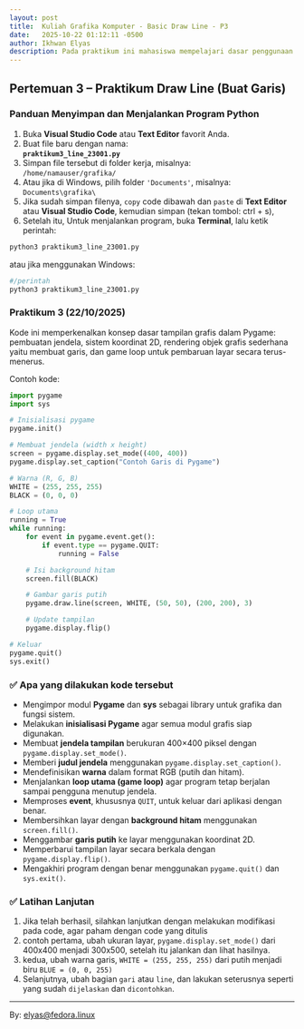 ```yaml
---
layout: post
title:  Kuliah Grafika Komputer - Basic Draw Line - P3
date:   2025-10-22 01:12:11 -0500
author: Ikhwan Elyas
description: Pada praktikum ini mahasiswa mempelajari dasar penggunaan Pygame untuk grafika komputer, meliputi inisialisasi modul, pembuatan jendela tampilan, pengaturan warna, dan pemrosesan event agar aplikasi tidak langsung tertutup. Mahasiswa juga belajar cara mengisi background serta menggambar objek grafis sederhana, yaitu garis, ke layar menggunakan koordinat 2D. Selain itu, dipahami pula pentingnya game loop dan pembaruan tampilan secara terus-menerus agar gambar dapat ditampilkan dengan benar.
---
```


## Pertemuan 3 – Praktikum Draw Line (Buat Garis)

### Panduan Menyimpan dan Menjalankan Program Python

1. Buka **Visual Studio Code** atau **Text Editor** favorit Anda.  
2. Buat file baru dengan nama:  
   **`praktikum3_line_23001.py`**  
3. Simpan file tersebut di folder kerja, misalnya:  
   `/home/namauser/grafika/`
4. Atau jika di Windows, pilih folder `'Documents'`, misalnya:  
   `Documents\grafika\`
5. Jika sudah simpan filenya, `copy` code dibawah dan `paste` di **Text Editor** atau **Visual Studio Code**, kemudian simpan (tekan tombol: ctrl + s),
4. Setelah itu, Untuk menjalankan program, buka **Terminal**, lalu ketik perintah:

```bash
python3 praktikum3_line_23001.py
```
atau jika menggunakan Windows:

```bash
#/perintah
python3 praktikum3_line_23001.py
```

### Praktikum 3 (22/10/2025)
Kode ini memperkenalkan konsep dasar tampilan grafis dalam Pygame: pembuatan jendela, sistem koordinat 2D, rendering objek grafis sederhana yaitu membuat garis, dan game loop untuk pembaruan layar secara terus-menerus.

Contoh kode:
```python
import pygame
import sys

# Inisialisasi pygame
pygame.init()

# Membuat jendela (width x height)
screen = pygame.display.set_mode((400, 400))
pygame.display.set_caption("Contoh Garis di Pygame")

# Warna (R, G, B)
WHITE = (255, 255, 255)
BLACK = (0, 0, 0)

# Loop utama
running = True
while running:
    for event in pygame.event.get():
        if event.type == pygame.QUIT:
            running = False

    # Isi background hitam
    screen.fill(BLACK)

    # Gambar garis putih
    pygame.draw.line(screen, WHITE, (50, 50), (200, 200), 3)

    # Update tampilan
    pygame.display.flip()

# Keluar
pygame.quit()
sys.exit()

```


### ✅ Apa yang dilakukan kode tersebut

- Mengimpor modul **Pygame** dan **sys** sebagai library untuk grafika dan fungsi sistem.
- Melakukan **inisialisasi Pygame** agar semua modul grafis siap digunakan.
- Membuat **jendela tampilan** berukuran 400×400 piksel dengan `pygame.display.set_mode()`.
- Memberi **judul jendela** menggunakan `pygame.display.set_caption()`.
- Mendefinisikan **warna** dalam format RGB (putih dan hitam).
- Menjalankan **loop utama (game loop)** agar program tetap berjalan sampai pengguna menutup jendela.
- Memproses **event**, khususnya `QUIT`, untuk keluar dari aplikasi dengan benar.
- Membersihkan layar dengan **background hitam** menggunakan `screen.fill()`.
- Menggambar **garis putih** ke layar menggunakan koordinat 2D.
- Memperbarui tampilan layar secara berkala dengan `pygame.display.flip()`.
- Mengakhiri program dengan benar menggunakan `pygame.quit()` dan `sys.exit()`.

### ✅ Latihan Lanjutan
1. Jika telah berhasil, silahkan lanjutkan dengan melakukan modifikasi pada code, agar paham dengan code yang ditulis
2. contoh pertama, ubah ukuran layar, `pygame.display.set_mode()` dari 400x400 menjadi 300x500, setelah itu jalankan dan lihat hasilnya.
3. kedua, ubah warna garis, `WHITE = (255, 255, 255)` dari putih menjadi biru `BLUE = (0, 0, 255)`
4. Selanjutnya, ubah bagian `gari` atau `line`, dan lakukan seterusnya seperti yang sudah `dijelaskan` dan `dicontohkan`.


---
By: elyas@fedora.linux
